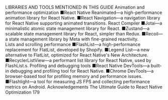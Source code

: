 LIBRARIES AND TOOLS 
MENTIONED IN THIS GUIDE
Animation and performance optimization
 ■React Native Reanimated—a high-performance animation library for React Native.
 ■React Navigation—a navigation library for React Native supporting animated 
transitions.
React Compiler
 ■Jotai—a minimalistic atomic state management library for React.
 ■Zustand—a scalable state management library for React, simpler than Redux.
 ■Recoil—a state management library by Meta with fine-grained reactivity.  
Lists and scrolling performance
 ■FlashList—a high-performance replacement for FlatList, developed by Shopify.
 ■Legend List—a new alternative to FlatList, optimized for React Native's New 
Architecture.
 ■RecyclerListView—a performant list library for React Native, used by FlashList.s.
Profiling and debugging tools
 ■React Native DevTools—a built-in debugging and profiling tool for React Native.
 ■Chrome DevTools—a browser-based tool for profiling memory and performance 
issues.
 ■Flashlight—a tool for measuring JS FPS and collecting performance metrics on 
Android.
Acknowledgements
The Ultimate Guide to React Native Optimization
179